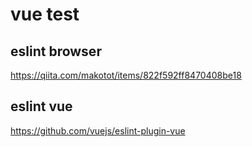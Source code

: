 # vue test

## eslint browser

https://qiita.com/makotot/items/822f592ff8470408be18

## eslint vue

https://github.com/vuejs/eslint-plugin-vue
